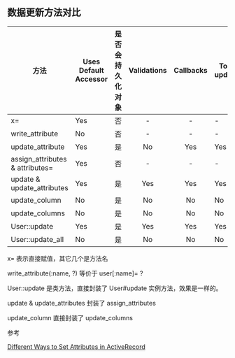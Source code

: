 ## 数据更新方法对比

| 方法 | Uses Default Accessor | 是否会持久化对象 | Validations | Callbacks | Touches updated_at | Readonly check | 类、实例 | 单属性、多属性 |
| -- | -- | -- | :--: | :--: | -- | -- | -- | -- |
| x= | Yes | 否 | - | - | - | - | 实例 | 单 |
| write_attribute | No | 否 | - | - | - | - | 实例 | 单 |
| update_attribute | Yes | 是 | No | Yes | Yes | Yes | 实例 | 单 |
| assign_attributes & attributes= | Yes | 否 | - | - | - | - | 实例 | 多 |
| update & update_attributes | Yes | 是 | Yes | Yes | Yes |Yes | 实例 | 多 |
| update_column | No | 是 | No | No | No | Yes | 实例 | 单 |
| update_columns | No | 是 | No | No | No | Yes | 实例 | 多 |
| User::update | Yes | 是 | Yes | Yes | Yes | Yes | 类 | 多 |
| User::update_all | No | 是 | No | No | No | No | 类 | 多 |

x= 表示直接赋值，其它几个是方法名

write_attribute(:name, ?) 等价于 user[:name]= ?

User::update 是类方法，直接封装了 User#update 实例方法，效果是一样的。

update & update_attributes 封装了 assign_attributes

update_column 直接封装了 update_columns

参考

[Different Ways to Set Attributes in ActiveRecord](http://www.davidverhasselt.com/set-attributes-in-activerecord/)
